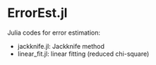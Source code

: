 # ErrorEst.jl

Julia codes for error estimation:
- jackknife.jl: Jackknife method
- linear_fit.jl: linear fitting (reduced chi-square)
